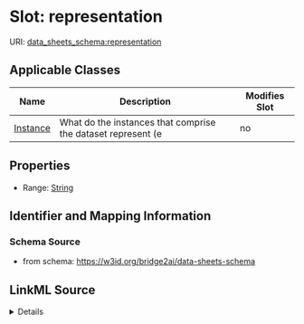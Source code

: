 

# Slot: representation

URI: [data_sheets_schema:representation](https://w3id.org/bridge2ai/data-sheets-schema/representation)



<!-- no inheritance hierarchy -->





## Applicable Classes

| Name | Description | Modifies Slot |
| --- | --- | --- |
| [Instance](Instance.md) | What do the instances that comprise the dataset represent (e |  no  |







## Properties

* Range: [String](String.md)





## Identifier and Mapping Information







### Schema Source


* from schema: https://w3id.org/bridge2ai/data-sheets-schema




## LinkML Source

<details>
```yaml
name: representation
from_schema: https://w3id.org/bridge2ai/data-sheets-schema
rank: 1000
alias: representation
owner: Instance
domain_of:
- Instance
range: string

```
</details>